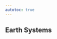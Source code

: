 ```yaml
---
autotoc: true
---
```


<slot name="/events/gcc2024/header" />
<div class="text-center">

## Earth Systems

</div>
